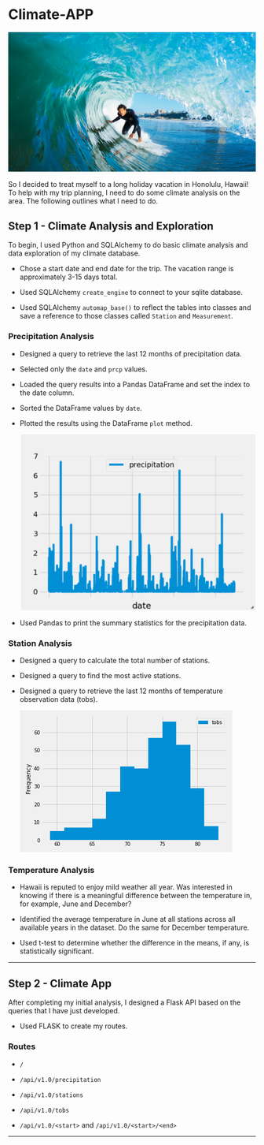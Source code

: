 # Climate-APP

![surfs-up.png](Images/surfs-up.png)

So I decided to treat myself to a long holiday vacation in Honolulu, Hawaii! To help with my trip planning, I need to do some climate analysis on the area. The following outlines what I need to do.

## Step 1 - Climate Analysis and Exploration

To begin,  I used Python and SQLAlchemy to do basic climate analysis and data exploration of my climate database.

  * Chose a start date and end date for the trip. The vacation range is approximately 3-15 days total.

  * Used SQLAlchemy `create_engine` to connect to your sqlite database.

  * Used SQLAlchemy `automap_base()` to reflect the tables into classes and save a reference to those classes called `Station` and `Measurement`.

### Precipitation Analysis

* Designed a query to retrieve the last 12 months of precipitation data.

* Selected only the `date` and `prcp` values.

* Loaded the query results into a Pandas DataFrame and set the index to the date column.

* Sorted the DataFrame values by `date`.

* Plotted the results using the DataFrame `plot` method.

  ![precipitation](Images/precipitation.png)

* Used Pandas to print the summary statistics for the precipitation data.

### Station Analysis

* Designed a query to calculate the total number of stations.

* Designed a query to find the most active stations.

* Designed a query to retrieve the last 12 months of temperature observation data (tobs).

    ![station-histogram](Images/station-histogram.png)

### Temperature Analysis

* Hawaii is reputed to enjoy mild weather all year. Was interested in knowing if there is a meaningful difference between the temperature in, for example, June and December?

* Identified the average temperature in June at all stations across all available years in the dataset. Do the same for December temperature.

* Used t-test to determine whether the difference in the means, if any, is statistically significant.

- - -

## Step 2 - Climate App

After completing my initial analysis, I designed a Flask API based on the queries that I have just developed.

* Used FLASK to create my routes.

### Routes

* `/`

* `/api/v1.0/precipitation`

* `/api/v1.0/stations`

* `/api/v1.0/tobs`

* `/api/v1.0/<start>` and `/api/v1.0/<start>/<end>`

- - -
